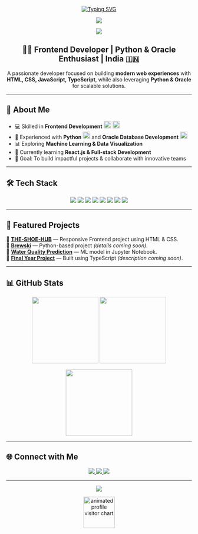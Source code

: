 <!-- Animated Typing Banner -->
<p align="center">
  <a href="https://github.com/PathaMikhilesh">
    <img src="https://readme-typing-svg.herokuapp.com?font=Fira+Code&size=28&pause=1000&color=00C2FF&center=true&vCenter=true&width=800&lines=Frontend+Developer;Python+Enthusiast;Oracle+Developer;Open+Source+Contributor;Always+Learning+New+Tech" alt="Typing SVG" />
  </a>
</p>

<!-- Background Gradient Banner with Animation -->
<p align="center">
  <img src="https://capsule-render.vercel.app/api?type=waving&color=0:80FFDB,100:5E60CE&height=150&section=header&text=Mikhilesh%20Patha&fontColor=ffffff&fontSize=55&animation=twinkling&fontAlignY=55"/>
</p>

<!-- Animated Cursor Effect (SVG) -->
<p align="center">
  <img src="https://cdn.jsdelivr.net/gh/kyechan99/capsule-render@master/svg/text_effect.svg?fontSize=42&text=👨‍💻%20PathaMikhilesh%20--%20Animated%20Cursor%20Effect&color=00C2FF" />
</p>

<h2 align="center">👨‍💻 Frontend Developer | Python & Oracle Enthusiast | India 🇮🇳</h2>
<p align="center">
A passionate developer focused on building <b>modern web experiences</b> with <b>HTML, CSS, JavaScript, TypeScript</b>, while also leveraging <b>Python & Oracle</b> for scalable solutions.
</p>

---

## 🚀 About Me
- 💻 Skilled in **Frontend Development** <img src="https://img.shields.io/badge/HTML5-000000?style=flat&logo=html5&logoColor=E34F26" height="20"/> <img src="https://img.shields.io/badge/CSS3-000000?style=flat&logo=css3&logoColor=1572B6" height="20"/>  
- 🐍 Experienced with **Python** <img src="https://img.shields.io/badge/Python-000000?style=flat&logo=python&logoColor=3776AB" height="20"/> and **Oracle Database Development** <img src="https://img.shields.io/badge/Oracle-000000?style=flat&logo=oracle&logoColor=F80000" height="20"/>  
- 📊 Exploring **Machine Learning & Data Visualization**  
- 🌱 Currently learning **React.js & Full-stack Development**  
- 🎯 Goal: To build impactful projects & collaborate with innovative teams  

---

## 🛠️ Tech Stack
<p align="center">
  <!-- Tech with Shade Animation Using SVG gradients -->
  <img src="https://img.shields.io/badge/HTML5-gradient?style=for-the-badge&logo=html5&logoColor=E34F26&labelColor=80FFDB" />
  <img src="https://img.shields.io/badge/CSS3-gradient?style=for-the-badge&logo=css3&logoColor=1572B6&labelColor=5E60CE" />
  <img src="https://img.shields.io/badge/JavaScript-gradient?style=for-the-badge&logo=javascript&logoColor=F7DF1E&labelColor=FFD700" />
  <img src="https://img.shields.io/badge/TypeScript-gradient?style=for-the-badge&logo=typescript&logoColor=3178C6&labelColor=42A5F5" />
  <img src="https://img.shields.io/badge/Python-gradient?style=for-the-badge&logo=python&logoColor=3776AB&labelColor=00C2FF" />
  <img src="https://img.shields.io/badge/Node.js-gradient?style=for-the-badge&logo=node.js&logoColor=339933&labelColor=43FF64" />
  <img src="https://img.shields.io/badge/Oracle-gradient?style=for-the-badge&logo=oracle&logoColor=F80000&labelColor=5E2129" />
  <img src="https://img.shields.io/badge/Jupyter-gradient?style=for-the-badge&logo=jupyter&logoColor=F37626&labelColor=FFBC42" />
</p>

---

## 📂 Featured Projects
🔹 [**THE-SHOE-HUB**](https://github.com/PathaMikhilesh/THE-SHOE-HUB) — Responsive Frontend project using HTML & CSS.  
🔹 [**Brewski**](https://github.com/PathaMikhilesh/Brewski) — Python-based project *(details coming soon)*.  
🔹 [**Water Quality Prediction**](https://github.com/PathaMikhilesh/Water_Quality_Prediction) — ML model in Jupyter Notebook.  
🔹 [**Final Year Project**](https://github.com/PathaMikhilesh/final-year) — Built using TypeScript *(description coming soon)*.  

---

## 📊 GitHub Stats
<p align="center">
  <!-- Animated stats with shadows and gradients -->
  <img src="https://github-readme-stats.vercel.app/api?username=PathaMikhilesh&show_icons=true&theme=tokyonight&hide_border=true&bg_color=30,434343,2C5364" height="180px"/>
  <img src="https://github-readme-stats.vercel.app/api/top-langs/?username=PathaMikhilesh&layout=compact&theme=tokyonight&hide_border=true&bg_color=30,434343,2C5364" height="180px"/>
</p>
<p align="center">
  <!-- Streak animated effect -->
  <img src="https://github-readme-streak-stats.herokuapp.com/?user=PathaMikhilesh&theme=tokyonight&hide_border=true&bg_color=30,434343,2C5364" height="180px"/>
</p>

---

## 🌐 Connect with Me
<p align="center">
  <a href="https://github.com/PathaMikhilesh">
    <img src="https://img.shields.io/badge/GitHub-gradient?style=for-the-badge&logo=github&logoColor=white&labelColor=434343" />
  </a>
  <a href="mailto:your.email@example.com">
    <img src="https://img.shields.io/badge/Email-gradient?style=for-the-badge&logo=gmail&logoColor=EA4335&labelColor=434343" />
  </a>
  <a href="https://www.linkedin.com/in/your-linkedin-id">
    <img src="https://img.shields.io/badge/LinkedIn-gradient?style=for-the-badge&logo=linkedin&logoColor=0A66C2&labelColor=434343" />
  </a>
</p>

---

<!-- Footer with animated gradient -->
<p align="center">
  <img src="https://capsule-render.vercel.app/api?type=waving&color=0:5E60CE,100:80FFDB&height=80&section=footer&text=Thank%20you%20for%20visiting!&fontColor=ffffff&fontSize=20&animation=twinkling"/>
</p>

<!-- Custom Cursor SVG for profile visitors (visually animated using shields and SVG text) -->
<p align="center">
  <img src="https://cdn.jsdelivr.net/gh/Platane/snk@master/snk.svg?user=PathaMikhilesh" height="85" alt="animated profile visitor chart"/>
</p>
